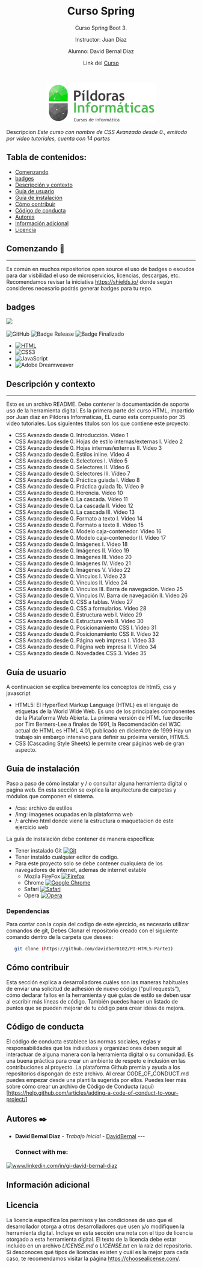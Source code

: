 <h1 align="center">Curso Spring </h1>
<p align="center"> Curso Spring Boot 3.</p>
<p align="center">  Instructor: Juan Diaz</p>
<p align="center">  Alumno: David Bernal Diaz</p>

<p align="center"> Link del <a href="https://www.pildorasinformaticas.es/course/css-avanzado-desde-0"> Curso</a> </p>  
<br>
<p align="center"><img src="https://github.com/davidber0102/PI-HTML5-Parte1/blob/master/img/logo-grande_b2.png"/></p> 

Descripcion
_Este curso con nombre de  CSS Avanzado desde 0., emitodo por video tutoriales, cuenta con 14 partes_

Tabla de contenidos:
---
- [Comenzando](#Comenzando)
- [badges](#badges)
- [Descripción y contexto](Descripción-y-contexto)
- [Guía de usuario](#guía-de-usuario)
- [Guía de instalación](#guía-de-instalación)
- [Cómo contribuir](#cómo-contribuir)
- [Código de conducta](#código-de-conducta)
- [Autores](#autores)
- [Información adicional](#información-adicional)
- [Licencia](#licencia)

## Comenzando 🚀
---
Es común en muchos repositorios open source el uso de badges o escudos para dar visbilidad el uso de microservicios, licencias, descargas, etc. Recomendamos revisar la iniciativa https://shields.io/ donde según consideres necesario podrás generar badges para tu repo. 

## badges

   <p align="left">   <img src="https://img.shields.io/badge/STATUS-EN%20DESAROLLO-green">   </p>
  
 ![GitHub](https://img.shields.io/github/license/dropbox/dropbox-sdk-java)
 ![Badge Release](https://img.shields.io/badge/Release%20Date:-Junio-blue)
 ![Badge Finalizado](https://img.shields.io/badge/Status:-Finalizado-blue)

 - [![HTML](https://img.shields.io/badge/HTML-%23E34F26.svg?logo=html5&logoColor=white)](#)
 - ![CSS3](https://img.shields.io/badge/css3-%231572B6.svg?style=for-the-badge&logo=css3&logoColor=white)
 - ![JavaScript](https://img.shields.io/badge/javascript-%23323330.svg?style=for-the-badge&logo=javascript&logoColor=%23F7DF1E)
 - ![Adobe Dreamweaver](https://img.shields.io/badge/Adobe%20Dreamweaver-FF61F6.svg?style=for-the-badge&logo=Adobe%20Dreamweaver&logoColor=white)

## Descripción y contexto
---
Esto es un archivo README. Debe contener la documentación de soporte uso de la herramienta digital. Es la primera parte del curso HTML, impartido por Juan diaz en Pildoras Informaticas,
EL curso esta compuesto por 35 video tutoriales. 
Los siguientes titulos son los que contiene este proyecto:

- CSS Avanzado desde 0. Introducción. Vídeo 1
- CSS Avanzado desde 0. Hojas de estilo internas/externas I. Vídeo 2
- CSS Avanzado desde 0. Hojas internas/externas II. Vídeo 3
- CSS Avanzado desde 0. Estilos inline. Vídeo 4
- CSS Avanzado desde 0. Selectores I. Vídeo 5
- CSS Avanzado desde 0. Selectores II. Vídeo 6
- CSS Avanzado desde 0. Selectores III. Vídeo 7
- CSS Avanzado desde 0. Práctica guiada I. Vídeo 8
- CSS Avanzado desde 0. Práctica guiada 1b. Vídeo 9
- CSS Avanzado desde 0. Herencia. Vídeo 10
- CSS Avanzado desde 0. La cascada. Vídeo 11
- CSS Avanzado desde 0. La cascada II. Vídeo 12
- CSS Avanzado desde 0. La cascada III. Vídeo 13
- CSS Avanzado desde 0. Formato a texto I. Vídeo 14
- CSS Avanzado desde 0. Formato a texto II. Vídeo 15
- CSS Avanzado desde 0. Modelo caja-contenedor. Vídeo 16
- CSS Avanzado desde 0. Modelo caja-contenedor II. Vídeo 17
- CSS Avanzado desde 0. Imágenes I. Vídeo 18
- CSS Avanzado desde 0. Imágenes II. Vídeo 19
- CSS Avanzado desde 0. Imágenes III. Vídeo 20
- CSS Avanzado desde 0. Imágenes IV. Vídeo 21
- CSS Avanzado desde 0. Imágenes V. Vídeo 22
- CSS Avanzado desde 0. Vínculos I. Vídeo 23
- CSS Avanzado desde 0. Vínculos II. Vídeo 24
- CSS Avanzado desde 0. Vínculos III. Barra de navegación. Vídeo 25
- CSS Avanzado desde 0. Vínculos IV. Barra de navegación II. Vídeo 26
- CSS Avanzado desde 0. CSS a tablas. Vídeo 27
- CSS Avanzado desde 0. CSS a formularios. Vídeo 28
- CSS Avanzado desde 0. Estructura web I. Vídeo 29
- CSS Avanzado desde 0. Estructura web II. Vídeo 30
- CSS Avanzado desde 0. Posicionamiento CSS I. Vídeo 31
- CSS Avanzado desde 0. Posicionamiento CSS II. Vídeo 32
- CSS Avanzado desde 0. Página web impresa I. Vídeo 33
- CSS Avanzado desde 0. Página web impresa II. Vídeo 34
- CSS Avanzado desde 0. Novedades CSS 3. Vídeo 35


## Guía de usuario
A continuacion se explica brevemente los conceptos de html5, css y javascript
- HTML5: El HyperText Markup Language (HTML) es el lenguaje de etiquetas de la World Wide Web. Es uno de los principales componentes de la Plataforma Web Abierta. La primera versión de HTML fue descrito por Tim      Berners-Lee a finales de 1991, la Recomendación del W3C actual de HTML es HTML 4.01, publicado en diciembre de 1999 Hay un trabajo sin embargo intensivo para definir su próxima versión, HTML5.
- CSS (Cascading Style Sheets) le permite crear páginas web de gran aspecto.
 	
## Guía de instalación
Paso a paso de cómo instalar  y / o consultar alguna herramienta digital o pagina web. En esta sección se explica la arquitectura de carpetas y módulos que componen el sistema.
  - /css: archivo de estilos
  - /img:  imagenes ocupadas en la plataforma web
  - /: archivo html donde viene la estructura o maquetacion de este ejercicio web

La guía de instalación debe contener de manera específica:
- Tener instalado Git [![Git](https://img.shields.io/badge/Git-F05032?logo=git&logoColor=fff)](#)
- Tener instaldo cualquier editor de codigo.
- Para este proyecto solo se debe contener cualquiera de los navegadores de internet, ademas de internet estable
  - Mozila FireFox [![Firefox](https://img.shields.io/badge/Firefox-FF7139?logo=Firefox&logoColor=white)](#)
  - Chrome [![Google Chrome](https://img.shields.io/badge/Google%20Chrome-4285F4?logo=GoogleChrome&logoColor=white)](#)
  - Safari [![Safari](https://img.shields.io/badge/Safari-006CFF?logo=safari&logoColor=fff)](#)
  - Opera [![Opera](https://img.shields.io/badge/Opera-FF1B2D?logo=Opera&logoColor=white)](#)

### Dependencias
Para contar con la copia del codigo de este ejercicio, es necesario utilizar comandos de git,
Debes Clonar el repositorio creado con el siguiente comando dentro de la carpeta que desees:
```bash
   git clone (https://github.com/davidber0102/PI-HTML5-Parte1)
   ```


## Cómo contribuir
Esta sección explica a desarrolladores cuáles son las maneras habituales de enviar una solicitud de adhesión de nuevo código (“pull requests”), cómo declarar fallos en la herramienta y qué guías de estilo se deben usar al escribir más líneas de código. También puedes hacer un listado de puntos que se pueden mejorar de tu código para crear ideas de mejora.

## Código de conducta 
El código de conducta establece las normas sociales, reglas y responsabilidades que los individuos y organizaciones deben seguir al interactuar de alguna manera con la herramienta digital o su comunidad. Es una buena práctica para crear un ambiente de respeto e inclusión en las contribuciones al proyecto.  La plataforma Github premia y ayuda a los repositorios dispongan de este archivo. Al crear CODE_OF_CONDUCT.md puedes empezar desde una plantilla sugerida por ellos. Puedes leer más sobre cómo crear un archivo de Código de Conducta (aquí)[https://help.github.com/articles/adding-a-code-of-conduct-to-your-project/]

## Autores ✒️
* **David Bernal Diaz** - *Trabajo Inicial* - [DavidBernal](https://github.com/davidber0102)
---<h3 align="left">Connect with me:</h3>
<p align="left">
<a href="https://linkedin.com/in/www.linkedin.com/in/gi-david-bernal-diaz" target="blank"><img align="center" src="https://raw.githubusercontent.com/rahuldkjain/github-profile-readme-generator/master/src/images/icons/Social/linked-in-alt.svg" alt="www.linkedin.com/in/gi-david-bernal-diaz" height="30" width="40" /></a>
</p>

## Información adicional


## Licencia 
La licencia especifica los permisos y las condiciones de uso que el desarrollador otorga a otros desarrolladores que usen y/o modifiquen la herramienta digital. Incluye en esta sección una nota con el tipo de licencia otorgado a esta herramienta digital. El texto de la licencia debe estar incluído en un archivo *LICENSE.md* o *LICENSE.txt* en la raíz del repositorio. Si desconoces qué tipos de licencias existen y cuál es la mejor para cada caso, te recomendamos visitar la página https://choosealicense.com/.
